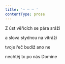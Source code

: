 ```yaml
---
title: '– – – '
contentType: prose
---
```


Z úst věřících se pára sráží

a slova stydnou na vitráži

tvoje řeč budiž ano ne

nechtěj to po nás Domine
